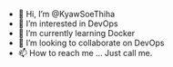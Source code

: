 - 👋 Hi, I’m @KyawSoeThiha
- 👀 I’m interested in DevOps
- 🌱 I’m currently learning Docker
- 💞️ I’m looking to collaborate on DevOps
- 📫 How to reach me ... Just call me.
<!---
KyawSoeThiha/KyawSoeThiha is a ✨ special ✨ repository because its `README.md` (this file) appears on your GitHub profile.
You can click the Preview link to take a look at your changes.
--->
